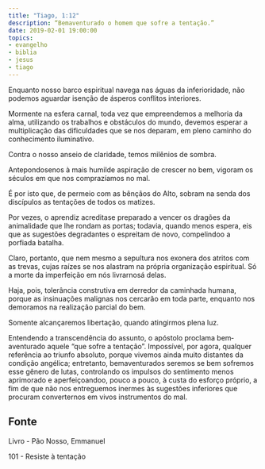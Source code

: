 ```yaml
---
title: "Tiago, 1:12"
description: “Bem­aventurado o homem que sofre a tentação.” 
date: 2019-02-01 19:00:00
topics: 
- evangelho
- biblia
- jesus
- tiago
---
```


Enquanto nosso barco espiritual navega nas águas da inferioridade, não
podemos aguardar isenção de ásperos conflitos interiores.

Mormente na esfera carnal, toda vez que empreendemos a melhoria da
alma, utilizando os trabalhos e obstáculos do mundo, devemos esperar a
multiplicação das dificuldades que se nos deparam, em pleno caminho do
conhecimento iluminativo.

Contra o nosso anseio de claridade, temos milênios de sombra.

Antepondo­se­nos à mais humilde aspiração de crescer no bem, vigoram os
séculos em que nos comprazíamos no mal.

É por isto que, de permeio com as bênçãos do Alto, sobram na senda dos
discípulos as tentações de todos os matizes.

Por vezes, o aprendiz acredita­se preparado a vencer os dragões da
animalidade que lhe rondam as portas; todavia, quando menos espera, eis que as
sugestões degradantes o espreitam de novo, compelindo­o a porfiada batalha.

Claro, portanto, que nem mesmo a sepultura nos exonera dos atritos com as
trevas, cujas raízes se nos alastram na própria organização espiritual. Só a morte da
imperfeição em nós livrar­nos­á delas.

Haja, pois, tolerância construtiva em derredor da caminhada humana,
porque as insinuações malignas nos cercarão em toda parte, enquanto nos
demoramos na realização parcial do bem.

Somente alcançaremos libertação, quando atingirmos plena luz.

Entendendo a transcendência do assunto, o apóstolo proclama bem­
aventurado aquele “que sofre a tentação”. Impossível, por agora, qualquer referência
ao triunfo absoluto, porque vivemos ainda muito distantes da condição angélica;
entretanto, bem­aventurados seremos se bem sofremos esse gênero de lutas,
controlando os impulsos do sentimento menos aprimorado e aperfeiçoando­o, pouco
a pouco, à custa do esforço próprio, a fim de que não nos entreguemos inermes às
sugestões inferiores que procuram converter­nos em vivos instrumentos do mal.




## Fonte
Livro - Pão Nosso, Emmanuel

101 - Resiste à tentação
